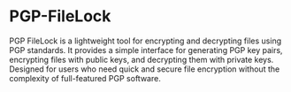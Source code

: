 # PGP-FileLock
PGP FileLock is a lightweight tool for encrypting and decrypting files using PGP standards. It provides a simple interface for generating PGP key pairs, encrypting files with public keys, and decrypting them with private keys. Designed for users who need quick and secure file encryption without the complexity of full-featured PGP software.
